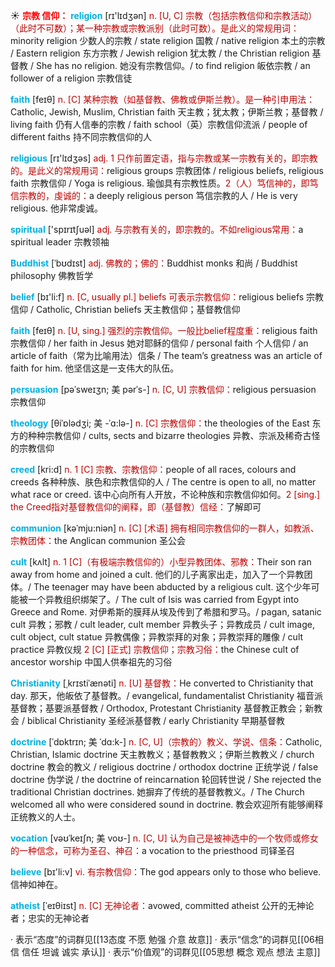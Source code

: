 ☀ <font color="red">**宗教 信仰：**</font>
<font color="sky blue">**religion**</font> [rɪ'lɪdӡən] 
<font color="#c00000">n. [U, C] 宗教（包括宗教信仰和宗教活动）（此时不可数）；某一种宗教或宗教派别（此时可数）。是此义的常规用词：</font>minority religion 少数人的宗教 / state religion 国教 / native religion 本土的宗教 / Eastern religion 东方宗教 / Jewish religion 犹太教 / the Christian religion 基督教 / She has no religion. 她没有宗教信仰。/ to find religion 皈依宗教 / an follower of a religion 宗教信徒

<font color="sky blue">**faith**</font> [feɪθ] 
<font color="#c00000">n. [C] 某种宗教（如基督教、佛教或伊斯兰教）。是一种引申用法：</font>Catholic, Jewish, Muslim, Christian faith 天主教；犹太教；伊斯兰教；基督教 / living faith 仍有人信奉的宗教 / faith school（英）宗教信仰流派 / people of different faiths 持不同宗教信仰的人

<font color="sky blue">**religious**</font> [rɪ'lɪdӡəs] 
<font color="#c00000">adj. 1 只作前置定语，指与宗教或某一宗教有关的，即宗教的。是此义的常规用词：</font>religious groups 宗教团体 / religious beliefs, religious faith 宗教信仰 / Yoga is religious. 瑜伽具有宗教性质。<font color="#c00000">2（人）笃信神的，即笃信宗教的，虔诚的：</font>a deeply religious person 笃信宗教的人 / He is very religious. 他非常虔诚。

<font color="sky blue">**spiritual**</font> ['spɪrɪtʃuəl] 
<font color="#c00000">adj. 与宗教有关的，即宗教的。不如religious常用：</font>a spiritual leader 宗教领袖
           
<font color="sky blue">**Buddhist**</font> [ˈbʊdɪst]
<font color="#c00000">adj. 佛教的；佛的：</font>Buddhist monks 和尚 / Buddhist philosophy 佛教哲学

<font color="sky blue">**belief**</font> [bɪ'li:f] 
<font color="#c00000">n. [C, usually pl.] beliefs 可表示宗教信仰：</font>religious beliefs 宗教信仰 / Catholic, Christian beliefs 天主教信仰；基督教信仰

<font color="sky blue">**faith**</font> [feɪθ] 
<font color="#c00000">n. [U, sing.] 强烈的宗教信仰。一般比belief程度重：</font>religious faith 宗教信仰 / her faith in Jesus 她对耶稣的信仰 / personal faith 个人信仰 / an article of faith（常为比喻用法）信条 / The team’s greatness was an article of faith for him. 他坚信这是一支伟大的队伍。
                                 
<font color="sky blue">**persuasion**</font> [pəˈsweɪʒn; 美 pərˈs-]
<font color="#c00000">n. [C, U] 宗教信仰：</font>religious persuasion 宗教信仰

<font color="sky blue">**theology**</font> [θiˈɒlədʒi; 美 -ˈɑ:lə-]
<font color="#c00000">n. [C] 宗教信仰：</font>the theologies of the East 东方的种种宗教信仰 / cults, sects and bizarre theologies 异教、宗派及稀奇古怪的宗教信仰

<font color="sky blue">**creed**</font> [kri:d]
<font color="#c00000">n. 1 [C] 宗教、宗教信仰：</font>people of all races, colours and creeds 各种种族、肤色和宗教信仰的人 / The centre is open to all, no matter what race or creed. 该中心向所有人开放，不论种族和宗教信仰如何。<font color="#c00000">2 [sing.] the Creed指对基督教信仰的阐释，即（基督教）信经：</font>了解即可
      
<font color="sky blue">**communion**</font> [kəˈmju:niən]
<font color="#c00000">n. [C] [术语] 拥有相同宗教信仰的一群人，如教派、宗教团体：</font>the Anglican communion 圣公会

<font color="sky blue">**cult**</font> [kʌlt]
<font color="#c00000">n. 1 [C]（有极端宗教信仰的）小型异教团体、邪教：</font>Their son ran away from home and joined a cult. 他们的儿子离家出走，加入了一个异教团体。/ The teenager may have been abducted by a religious cult. 这个少年可能被一个异教组织绑架了。/ The cult of Isis was carried from Egypt into Greece and Rome. 对伊希斯的膜拜从埃及传到了希腊和罗马。/ pagan, satanic cult 异教；邪教 / cult leader, cult member 异教头子；异教成员 / cult image, cult object, cult statue 异教偶像；异教崇拜的对象；异教崇拜的雕像 / cult practice 异教仪规 <font color="#c00000">2 [C] [正式] 宗教信仰；宗教习俗：</font>the Chinese cult of ancestor worship 中国人供奉祖先的习俗
           
<font color="sky blue">**Christianity**</font> [ˌkrɪstiˈænəti]
<font color="#c00000">n. [U] 基督教：</font>He converted to Christianity that day. 那天，他皈依了基督教。/ evangelical, fundamentalist Christianity 福音派基督教；基要派基督教 / Orthodox, Protestant Christianity 基督教正教会；新教会 / biblical Christianity 圣经派基督教 / early Christianity 早期基督教

<font color="sky blue">**doctrine**</font> [ˈdɒktrɪn; 美 ˈdɑ:k-]
<font color="#c00000">n. [C, U]（宗教的）教义、学说、信条：</font>Catholic, Christian, Islamic doctrine 天主教教义；基督教教义；伊斯兰教教义 / church doctrine 教会的教义 / religious doctrine / orthodox doctrine 正统学说 / false doctrine 伪学说 / the doctrine of reincarnation 轮回转世说 / She rejected the traditional Christian doctrines. 她摒弃了传统的基督教教义。/ The Church welcomed all who were considered sound in doctrine. 教会欢迎所有能够阐释正统教义的人士。
           
<font color="sky blue">**vocation**</font> [vəʊˈkeɪʃn; 美 voʊ-]
<font color="#c00000">n. [C, U] 认为自己是被神选中的一个牧师或修女的一种信念，可称为圣召、神召：</font>a vocation to the priesthood 司铎圣召

<font color="sky blue">**believe**</font> [bɪ'li:v] 
<font color="#c00000">vi. 有宗教信仰：</font>The god appears only to those who believe. 信神如神在。
           
<font color="sky blue">**atheist**</font> [ˈeɪθiɪst]
<font color="#c00000">n. [C] 无神论者：</font>avowed, committed atheist 公开的无神论者；忠实的无神论者

· 表示“态度”的词群见[[13态度 不愿 勉强 介意 故意]]
· 表示“信念”的词群见[[06相信 信任 坦诚 诚实 承认]]
· 表示“价值观”的词群见[[05思想 概念 观点 想法 主意]]
